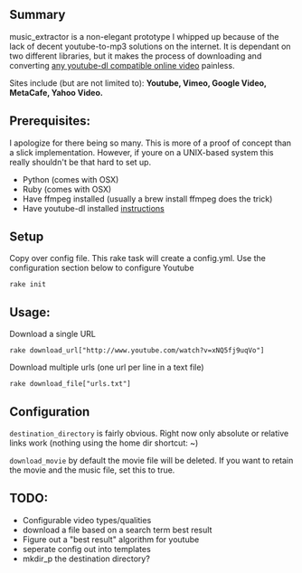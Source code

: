 ## Summary

music_extractor is a non-elegant prototype I whipped up because of the lack of decent youtube-to-mp3 solutions on the internet. It is dependant on two different libraries, but it makes the process of downloading and converting [any youtube-dl compatible online video](http://rg3.github.com/youtube-dl/documentation.html#d4) painless. 

Sites include (but are not limited to): **Youtube, Vimeo, Google Video, MetaCafe, Yahoo Video.**

## Prerequisites:

I apologize for there being so many. This is more of a proof of concept than a slick implementation. However, if youre on a UNIX-based system this really shouldn't be that hard to set up.

* Python (comes with OSX)
* Ruby (comes with OSX)
* Have ffmpeg installed (usually a brew install ffmpeg does the trick)
* Have youtube-dl installed [instructions](http://rg3.github.com/youtube-dl/)

## Setup

Copy over config file. This rake task will create a config.yml. Use the configuration section below to configure Youtube
	
	rake init

## Usage:

Download a single URL

	rake download_url["http://www.youtube.com/watch?v=xNQ5fj9uqVo"]
	
Download multiple urls (one url per line in a text file)

	rake download_file["urls.txt"]


## Configuration

`destination_directory` is fairly obvious. Right now only absolute or relative links work (nothing using the home dir shortcut: ~)

`download_movie` by default the movie file will be deleted. If you want to retain the movie and the music file, set this to true.


## TODO:

* Configurable video types/qualities
* download a file based on a search term best result
* Figure out a "best result" algorithm for youtube
* seperate config out into templates
* mkdir_p the destination directory?